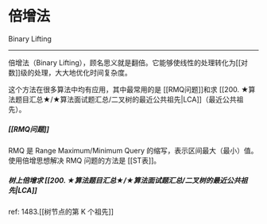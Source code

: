 # 倍增法
Binary Lifting

---

倍增法（Binary Lifting），顾名思义就是翻倍。它能够使线性的处理转化为[[对数]]级的处理，大大地优化时间复杂度。

这个方法在很多算法中均有应用，其中最常用的是 [[RMQ问题]]和求 [[200. ★算法题目汇总★/★算法面试题汇总/二叉树的最近公共祖先|LCA]]（最近公共祖先）。

##### [[RMQ问题]]
RMQ 是 Range Maximum/Minimum Query 的缩写，表示区间最大（最小）值。使用倍增思想解决 RMQ 问题的方法是 [[ST表]]。

##### 树上倍增求  [[200. ★算法题目汇总★/★算法面试题汇总/二叉树的最近公共祖先|LCA]]
   ref: 1483.[[树节点的第 K 个祖先]]  


